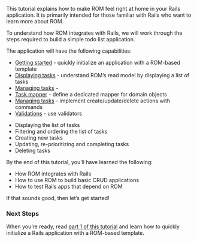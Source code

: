 
This tutorial explains how to make ROM feel right at home in your Rails application. It is primarily intended for those familiar with Rails who want to learn more about ROM.

To understand how ROM integrates with Rails, we will work through the steps required to build a simple todo list application.

The application will have the following capabilities:

* [Getting started](/tutorials/rails/getting-started) - quickly initialize an application with a ROM-based template
* [Displaying tasks](/tutorials/rails/tasks-index) - understand ROM’s read model by displaying a list of tasks
* [Managing tasks](/tutorials/rails/task-relation) - 
* [Task mapper](/tutorials/rails/task-mapper) - define a dedicated mapper for domain objects
* [Managing tasks](/tutorials/rails/managing-tasks) - implement create/update/delete actions with commands
* [Validations](/tutorials/rails/validations) - use validators
- Displaying the list of tasks
- Filtering and ordering the list of tasks
- Creating new tasks
- Updating, re-prioritizing and completing tasks
- Deleting tasks

By the end of this tutorial, you’ll have learned the following:

- How ROM integrates with Rails
- How to use ROM to build basic CRUD applications
- How to test Rails apps that depend on ROM

If that sounds good, then let’s get started!

### Next Steps

When you’re ready, read [part 1 of this tutorial](/tutorials/rails/getting-started) and learn how to quickly initialize a Rails application with a ROM-based template.

